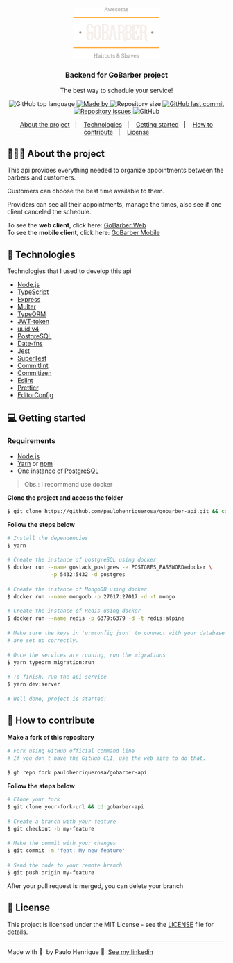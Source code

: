 <h1 align="center">
	<img alt="GoStack" src="https://github.com/paulohenriquerosa/GoBarber/blob/main/img/logo.png" width="200px" />

</h1>

<h3 align="center">
  Backend for GoBarber project
</h3>

<p align="center">The best way to schedule your service!</p>

<p align="center">

  <img alt="GitHub top language" src="https://img.shields.io/github/languages/top/paulohenriquerosa/gobarber-api?color=%23FF9000">

  <a href="https://www.linkedin.com/in/paulo-henrique-rosa/">
    <img alt="Made by" src="https://img.shields.io/badge/made%20by-Paulo%20Henrique-gree">
  </a>

  <img alt="Repository size" src="https://img.shields.io/github/repo-size/paulohenriquerosa/gobarber-api?color=%23FF9000">

  <a href="https://github.com/paulohenriquerosa/gobarber-api/commits/master">
    <img alt="GitHub last commit" src="https://img.shields.io/github/last-commit/paulohenriquerosa/gobarber-api?color=%23FF9000">
  </a>

  <a href="https://github.com/paulohenriquerosa/gobarber-api/issues">
    <img alt="Repository issues" src="https://img.shields.io/github/issues/paulohenriquerosa/gobarber-api?color=%23FF9000">
  </a>

  <img alt="GitHub" src="https://img.shields.io/github/license/paulohenriquerosa/gobarber-api?color=%23FF9000">
</p>

<p align="center">
  <a href="#-about-the-project">About the project</a>&nbsp;&nbsp;&nbsp;|&nbsp;&nbsp;&nbsp;
  <a href="#-technologies">Technologies</a>&nbsp;&nbsp;&nbsp;|&nbsp;&nbsp;&nbsp;
  <a href="#-getting-started">Getting started</a>&nbsp;&nbsp;&nbsp;|&nbsp;&nbsp;&nbsp;
  <a href="#-how-to-contribute">How to contribute</a>&nbsp;&nbsp;&nbsp;|&nbsp;&nbsp;&nbsp;
  <a href="#-license">License</a>
</p>

## 👨🏻‍💻 About the project

This api provides everything needed to organize appointments between the barbers and customers.

Customers can choose the best time available to them.

Providers can see all their appointments, manage the times, also see if one client canceled the schedule.

To see the **web client**, click here: [GoBarber Web](https://github.com/paulohenriquerosa/gobarber-web)</br>
To see the **mobile client**, click here: [GoBarber Mobile](https://github.com/paulohenriquerosa/gobarber-mobile)

## 🚀 Technologies

Technologies that I used to develop this api

- [Node.js](https://nodejs.org/en/)
- [TypeScript](https://www.typescriptlang.org/)
- [Express](https://expressjs.com/pt-br/)
- [Multer](https://github.com/expressjs/multer)
- [TypeORM](https://typeorm.io/#/)
- [JWT-token](https://jwt.io/)
- [uuid v4](https://github.com/thenativeweb/uuidv4/)
- [PostgreSQL](https://www.postgresql.org/)
- [Date-fns](https://date-fns.org/)
- [Jest](https://jestjs.io/)
- [SuperTest](https://github.com/visionmedia/supertest)
- [Commitlint](https://github.com/conventional-changelog/commitlint)
- [Commitizen](https://github.com/commitizen/cz-cli)
- [Eslint](https://eslint.org/)
- [Prettier](https://prettier.io/)
- [EditorConfig](https://editorconfig.org/)

## 💻 Getting started

### Requirements

- [Node.js](https://nodejs.org/en/)
- [Yarn](https://classic.yarnpkg.com/) or [npm](https://www.npmjs.com/)
- One instance of [PostgreSQL](https://www.postgresql.org/)

> Obs.: I recommend use docker

**Clone the project and access the folder**

```bash
$ git clone https://github.com/paulohenriquerosa/gobarber-api.git && cd gobarber-api
```

**Follow the steps below**

```bash
# Install the dependencies
$ yarn

# Create the instance of postgreSQL using docker
$ docker run --name gostack_postgres -e POSTGRES_PASSWORD=docker \
              -p 5432:5432 -d postgres

# Create the instance of MongoDB using docker
$ docker run --name mongodb -p 27017:27017 -d -t mongo

# Create the instance of Redis using docker
$ docker run --name redis -p 6379:6379 -d -t redis:alpine

# Make sure the keys in 'ormconfig.json' to connect with your database
# are set up correctly.

# Once the services are running, run the migrations
$ yarn typeorm migration:run

# To finish, run the api service
$ yarn dev:server

# Well done, project is started!
```

## 🤔 How to contribute

**Make a fork of this repository**

```bash
# Fork using GitHub official command line
# If you don't have the GitHub CLI, use the web site to do that.

$ gh repo fork paulohenriquerosa/gobarber-api
```

**Follow the steps below**

```bash
# Clone your fork
$ git clone your-fork-url && cd gobarber-api

# Create a branch with your feature
$ git checkout -b my-feature

# Make the commit with your changes
$ git commit -m 'feat: My new feature'

# Send the code to your remote branch
$ git push origin my-feature
```

After your pull request is merged, you can delete your branch

## 📝 License

This project is licensed under the MIT License - see the [LICENSE](LICENSE) file for details.

---

Made with 💜 &nbsp;by Paulo Henrique 👋 &nbsp;[See my linkedin](https://www.linkedin.com/in/paulo-henrique-rosa/)
